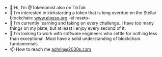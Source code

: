- 👋 Hi, I’m @Tokenomist also on TikTok
- 👀 I’m interested in kickstarting a token that is long overdue on the Stellar blockchain: www.elpeso.org -el reseto-
- 🌱 I’m currently learning and taking on every challenge. I have too many things on my plate, but at least I enjoy every second of it.
- 💞️ I’m looking to work with software engineers who settle for nothing less than exceptional. Must have a solid understanding of blockchain fundamentals.
- 📫 How to reach me admin@2030s.com

<!---
Tokenomist/Tokenomist is a ✨ special ✨ repository because its `README.md` (this file) appears on your GitHub profile.
You can click the Preview link to take a look at your changes.
--->
